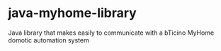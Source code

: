 java-myhome-library
===================

Java library that makes easily to communicate with a bTicino MyHome domotic automation system